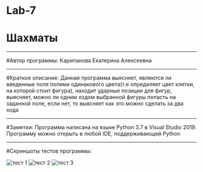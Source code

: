 # Lab-7
# Шахматы 
____
#Автор программы:
Карипанова Екатерина Алексеевна
____
#Краткое описание: 
Данная программа выясняет, являются ли введенные поля полями одинакового цвета(т.е определяет цвет клетки, на которой стоит фигура), находит ударные позиции для фигур, выясняет, можно ли одним ходом выбранной фигуры попасть на заданной поле, если нет, то выясняет как это  можно сделать за два хода
____
#Заметки:
Программа написана на языке Python 3.7 в Visual Studio 2019. Программу можно открыть в любой IDE, поддерживающей Python
____
#Скриншоты тестов программы:

![тест 1](https://sun9-north.userapi.com/sun9-83/s/v1/ig2/jH7sqUUyLB7nHQ2BS0xg4RO9_YofbtnNrwmLVqgKSItY-e_57To6WjT8PmC6rCUJpB3S0HZ7qCDjHAkAb1A7dyiN.jpg?size=721x423&quality=96&type=album)
![тест 2](https://sun9-west.userapi.com/sun9-54/s/v1/ig2/uASlJz0Ifc-haNaZ3T7jJkjDs3E7FxqRdi8qypaqsbN0u1EvijbNa-pQueV2-f5kwGdXOGVGm6EIdTF0566q1Rwx.jpg?size=622x369&quality=96&type=album)
![тест 3](https://sun3.userapi.com/sun3-8/s/v1/ig2/PI5D24vQJEBg0cc4fGO6L4Zqwtkt_bL9o7T1fTEnS3dIFVvfoJnJopDJfwgzimaEbJi8FQmpNz-xKGzkAL4hOrv2.jpg?size=855x697&quality=96&type=album)
